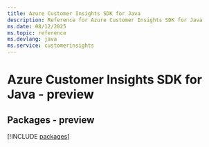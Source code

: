 ```yaml
---
title: Azure Customer Insights SDK for Java
description: Reference for Azure Customer Insights SDK for Java
ms.date: 08/12/2025
ms.topic: reference
ms.devlang: java
ms.service: customerinsights
---
```

# Azure Customer Insights SDK for Java - preview
## Packages - preview
[!INCLUDE [packages](customer-insights-index.md)]